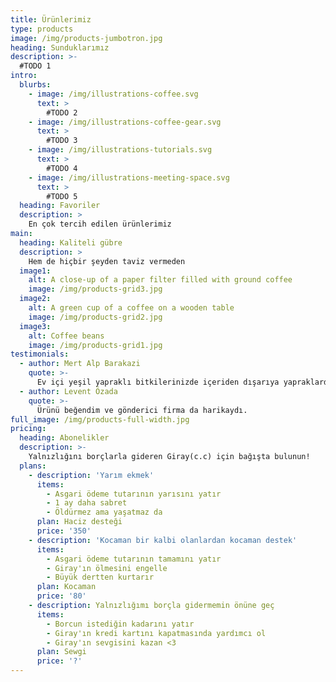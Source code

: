 ```yaml
---
title: Ürünlerimiz
type: products
image: /img/products-jumbotron.jpg
heading: Sunduklarımız
description: >-
  #TODO 1
intro:
  blurbs:
    - image: /img/illustrations-coffee.svg
      text: >
        #TODO 2
    - image: /img/illustrations-coffee-gear.svg
      text: >
        #TODO 3
    - image: /img/illustrations-tutorials.svg
      text: >
        #TODO 4
    - image: /img/illustrations-meeting-space.svg
      text: >
        #TODO 5
  heading: Favoriler
  description: >
    En çok tercih edilen ürünlerimiz
main:
  heading: Kaliteli gübre
  description: >
    Hem de hiçbir şeyden taviz vermeden
  image1:
    alt: A close-up of a paper filter filled with ground coffee
    image: /img/products-grid3.jpg
  image2:
    alt: A green cup of a coffee on a wooden table
    image: /img/products-grid2.jpg
  image3:
    alt: Coffee beans
    image: /img/products-grid1.jpg
testimonials:
  - author: Mert Alp Barakazi
    quote: >-
      Ev içi yeşil yapraklı bitkilerinizde içeriden dışarıya yapraklarda sarara yaşıyorsanız aradığınız çözüm bu ürün.
  - author: Levent Özada
    quote: >-
      Ürünü beğendim ve gönderici firma da harikaydı.
full_image: /img/products-full-width.jpg
pricing:
  heading: Abonelikler
  description: >-
    Yalnızlığını borçlarla gideren Giray(c.c) için bağışta bulunun!
  plans:
    - description: 'Yarım ekmek'
      items:
        - Asgari ödeme tutarının yarısını yatır
        - 1 ay daha sabret
        - Öldürmez ama yaşatmaz da
      plan: Haciz desteği
      price: '350'
    - description: 'Kocaman bir kalbi olanlardan kocaman destek'
      items:
        - Asgari ödeme tutarının tamamını yatır
        - Giray'ın ölmesini engelle
        - Büyük dertten kurtarır
      plan: Kocaman
      price: '80'
    - description: Yalnızlığımı borçla gidermemin önüne geç
      items:
        - Borcun istediğin kadarını yatır
        - Giray'ın kredi kartını kapatmasında yardımcı ol
        - Giray'ın sevgisini kazan <3
      plan: Sewgi
      price: '?'
---
```




